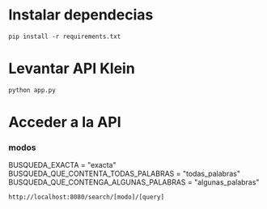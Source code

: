 # Instalar dependecias

```pip install -r requirements.txt```

# Levantar API Klein

``` python app.py ```

# Acceder a la API


### modos
BUSQUEDA_EXACTA = "exacta"
BUSQUEDA_QUE_CONTENTA_TODAS_PALABRAS = "todas_palabras"
BUSQUEDA_QUE_CONTENGA_ALGUNAS_PALABRAS = "algunas_palabras"

``` http://localhost:8080/search/[modo]/[query] ```